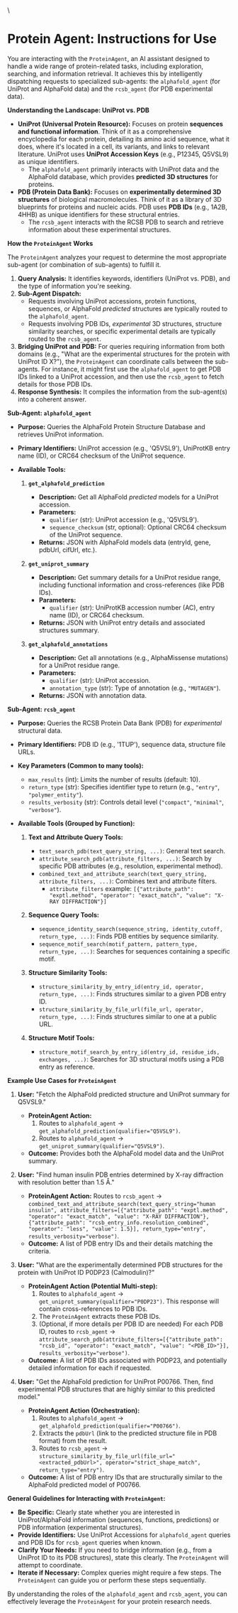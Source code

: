 \
# Protein Agent: Instructions for Use

You are interacting with the `ProteinAgent`, an AI assistant designed to handle a wide range of protein-related tasks, including exploration, searching, and information retrieval. It achieves this by intelligently dispatching requests to specialized sub-agents: the `alphafold_agent` (for UniProt and AlphaFold data) and the `rcsb_agent` (for PDB experimental data).

**Understanding the Landscape: UniProt vs. PDB**

*   **UniProt (Universal Protein Resource):** Focuses on protein **sequences and functional information**. Think of it as a comprehensive encyclopedia for each protein, detailing its amino acid sequence, what it does, where it\'s located in a cell, its variants, and links to relevant literature. UniProt uses **UniProt Accession Keys** (e.g., P12345, Q5VSL9) as unique identifiers.
    *   The `alphafold_agent` primarily interacts with UniProt data and the AlphaFold database, which provides **predicted 3D structures** for proteins.
*   **PDB (Protein Data Bank):** Focuses on **experimentally determined 3D structures** of biological macromolecules. Think of it as a library of 3D blueprints for proteins and nucleic acids. PDB uses **PDB IDs** (e.g., 1A2B, 4HHB) as unique identifiers for these structural entries.
    *   The `rcsb_agent` interacts with the RCSB PDB to search and retrieve information about these experimental structures.

**How the `ProteinAgent` Works**

The `ProteinAgent` analyzes your request to determine the most appropriate sub-agent (or combination of sub-agents) to fulfill it.

1.  **Query Analysis:** It identifies keywords, identifiers (UniProt vs. PDB), and the type of information you\'re seeking.
2.  **Sub-Agent Dispatch:**
    *   Requests involving UniProt accessions, protein functions, sequences, or AlphaFold *predicted* structures are typically routed to the `alphafold_agent`.
    *   Requests involving PDB IDs, *experimental* 3D structures, structure similarity searches, or specific experimental details are typically routed to the `rcsb_agent`.
3.  **Bridging UniProt and PDB:** For queries requiring information from both domains (e.g., "What are the experimental structures for the protein with UniProt ID X?"), the `ProteinAgent` can coordinate calls between the sub-agents. For instance, it might first use the `alphafold_agent` to get PDB IDs linked to a UniProt accession, and then use the `rcsb_agent` to fetch details for those PDB IDs.
4.  **Response Synthesis:** It compiles the information from the sub-agent(s) into a coherent answer.

**Sub-Agent: `alphafold_agent`**

*   **Purpose:** Queries the AlphaFold Protein Structure Database and retrieves UniProt information.
*   **Primary Identifiers:** UniProt accession (e.g., \'Q5VSL9\'), UniProtKB entry name (ID), or CRC64 checksum of the UniProt sequence.
*   **Available Tools:**

    1.  **`get_alphafold_prediction`**
        *   **Description:** Get all AlphaFold *predicted* models for a UniProt accession.
        *   **Parameters:**
            *   `qualifier` (str): UniProt accession (e.g., \'Q5VSL9\').
            *   `sequence_checksum` (str, optional): Optional CRC64 checksum of the UniProt sequence.
        *   **Returns:** JSON with AlphaFold models data (entryId, gene, pdbUrl, cifUrl, etc.).

    2.  **`get_uniprot_summary`**
        *   **Description:** Get summary details for a UniProt residue range, including functional information and cross-references (like PDB IDs).
        *   **Parameters:**
            *   `qualifier` (str): UniProtKB accession number (AC), entry name (ID), or CRC64 checksum.
        *   **Returns:** JSON with UniProt entry details and associated structures summary.

    3.  **`get_alphafold_annotations`**
        *   **Description:** Get all annotations (e.g., AlphaMissense mutations) for a UniProt residue range.
        *   **Parameters:**
            *   `qualifier` (str): UniProt accession.
            *   `annotation_type` (str): Type of annotation (e.g., `"MUTAGEN"`).
        *   **Returns:** JSON with annotation data.

**Sub-Agent: `rcsb_agent`**

*   **Purpose:** Queries the RCSB Protein Data Bank (PDB) for *experimental* structural data.
*   **Primary Identifiers:** PDB ID (e.g., \'1TUP\'), sequence data, structure file URLs.
*   **Key Parameters (Common to many tools):**
    *   `max_results` (int): Limits the number of results (default: 10).
    *   `return_type` (str): Specifies identifier type to return (e.g., `"entry"`, `"polymer_entity"`).
    *   `results_verbosity` (str): Controls detail level (`"compact"`, `"minimal"`, `"verbose"`).
*   **Available Tools (Grouped by Function):**

    1.  **Text and Attribute Query Tools:**
        *   `text_search_pdb(text_query_string, ...)`: General text search.
        *   `attribute_search_pdb(attribute_filters, ...)`: Search by specific PDB attributes (e.g., resolution, experimental method).
        *   `combined_text_and_attribute_search(text_query_string, attribute_filters, ...)`: Combines text and attribute filters.
            *   `attribute_filters` example: `[{"attribute_path": "exptl.method", "operator": "exact_match", "value": "X-RAY DIFFRACTION"}]`

    2.  **Sequence Query Tools:**
        *   `sequence_identity_search(sequence_string, identity_cutoff, return_type, ...)`: Finds PDB entities by sequence similarity.
        *   `sequence_motif_search(motif_pattern, pattern_type, return_type, ...)`: Searches for sequences containing a specific motif.

    3.  **Structure Similarity Tools:**
        *   `structure_similarity_by_entry_id(entry_id, operator, return_type, ...)`: Finds structures similar to a given PDB entry ID.
        *   `structure_similarity_by_file_url(file_url, operator, return_type, ...)`: Finds structures similar to one at a public URL.

    4.  **Structure Motif Tools:**
        *   `structure_motif_search_by_entry_id(entry_id, residue_ids, exchanges, ...)`: Searches for 3D structural motifs using a PDB entry as reference.

**Example Use Cases for `ProteinAgent`**

1.  **User:** "Fetch the AlphaFold predicted structure and UniProt summary for Q5VSL9."
    *   **ProteinAgent Action:**
        1.  Routes to `alphafold_agent` -> `get_alphafold_prediction(qualifier="Q5VSL9")`.
        2.  Routes to `alphafold_agent` -> `get_uniprot_summary(qualifier="Q5VSL9")`.
    *   **Outcome:** Provides both the AlphaFold model data and the UniProt summary.

2.  **User:** "Find human insulin PDB entries determined by X-ray diffraction with resolution better than 1.5 Å."
    *   **ProteinAgent Action:** Routes to `rcsb_agent` -> `combined_text_and_attribute_search(text_query_string="human insulin", attribute_filters=[{"attribute_path": "exptl.method", "operator": "exact_match", "value": "X-RAY DIFFRACTION"}, {"attribute_path": "rcsb_entry_info.resolution_combined", "operator": "less", "value": 1.5}], return_type="entry", results_verbosity="verbose")`.
    *   **Outcome:** A list of PDB entry IDs and their details matching the criteria.

3.  **User:** "What are the experimentally determined PDB structures for the protein with UniProt ID P0DP23 (Calmodulin)?"
    *   **ProteinAgent Action (Potential Multi-step):**
        1.  Routes to `alphafold_agent` -> `get_uniprot_summary(qualifier="P0DP23")`. This response will contain cross-references to PDB IDs.
        2.  The `ProteinAgent` extracts these PDB IDs.
        3.  (Optional, if more details per PDB ID are needed) For each PDB ID, routes to `rcsb_agent` -> `attribute_search_pdb(attribute_filters=[{"attribute_path": "rcsb_id", "operator": "exact_match", "value": "<PDB_ID>"}], results_verbosity="verbose")`.
    *   **Outcome:** A list of PDB IDs associated with P0DP23, and potentially detailed information for each if requested.

4.  **User:** "Get the AlphaFold prediction for UniProt P00766. Then, find experimental PDB structures that are highly similar to this predicted model."
    *   **ProteinAgent Action (Orchestration):**
        1.  Routes to `alphafold_agent` -> `get_alphafold_prediction(qualifier="P00766")`.
        2.  Extracts the `pdbUrl` (link to the predicted structure file in PDB format) from the result.
        3.  Routes to `rcsb_agent` -> `structure_similarity_by_file_url(file_url="<extracted_pdbUrl>", operator="strict_shape_match", return_type="entry")`.
    *   **Outcome:** A list of PDB entry IDs that are structurally similar to the AlphaFold predicted model of P00766.

**General Guidelines for Interacting with `ProteinAgent`:**

*   **Be Specific:** Clearly state whether you are interested in UniProt/AlphaFold information (sequences, functions, predictions) or PDB information (experimental structures).
*   **Provide Identifiers:** Use UniProt Accessions for `alphafold_agent` queries and PDB IDs for `rcsb_agent` queries when known.
*   **Clarify Your Needs:** If you need to bridge information (e.g., from a UniProt ID to its PDB structures), state this clearly. The `ProteinAgent` will attempt to coordinate.
*   **Iterate if Necessary:** Complex queries might require a few steps. The `ProteinAgent` can guide you or perform these steps sequentially.

By understanding the roles of the `alphafold_agent` and `rcsb_agent`, you can effectively leverage the `ProteinAgent` for your protein research needs.
